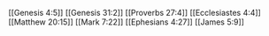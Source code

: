 [[Genesis 4:5]]
[[Genesis 31:2]]
[[Proverbs 27:4]]
[[Ecclesiastes 4:4]]
[[Matthew 20:15]]
[[Mark 7:22]]
[[Ephesians 4:27]]
[[James 5:9]]
